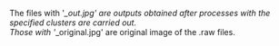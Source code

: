 The files with '*_out.jpg' are outputs obtained after processes with the specified clusters are carried out.</br>
Those with '*_original.jpg' are original image of the .raw files.
